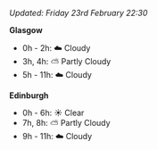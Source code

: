 *Updated: Friday 23rd February 22:30*

**Glasgow**

* 0h - 2h: :cloud: Cloudy
* 3h, 4h: :partly_sunny: Partly Cloudy
* 5h - 11h: :cloud: Cloudy

**Edinburgh**

* 0h - 6h: :sunny: Clear
* 7h, 8h: :partly_sunny: Partly Cloudy
* 9h - 11h: :cloud: Cloudy
